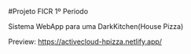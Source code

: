 #Projeto FICR 1º Periodo
<p>Sistema WebApp para uma DarkKitchen(House Pizza)</p>
<p>Preview: <a href="https://activecloud-hpizza.netlify.app/">https://activecloud-hpizza.netlify.app/</a></p>
